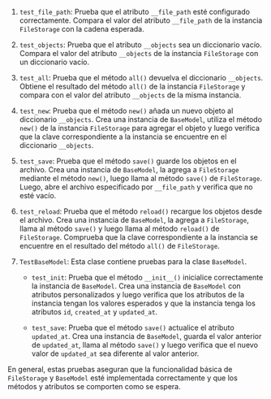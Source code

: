 
1. `test_file_path`: Prueba que el atributo `__file_path` esté configurado correctamente. Compara el valor del atributo `__file_path` de la instancia `FileStorage` con la cadena esperada.

2. `test_objects`: Prueba que el atributo `__objects` sea un diccionario vacío. Compara el valor del atributo `__objects` de la instancia `FileStorage` con un diccionario vacío.

3. `test_all`: Prueba que el método `all()` devuelva el diccionario `__objects`. Obtiene el resultado del método `all()` de la instancia `FileStorage` y compara con el valor del atributo `__objects` de la misma instancia.

4. `test_new`: Prueba que el método `new()` añada un nuevo objeto al diccionario `__objects`. Crea una instancia de `BaseModel`, utiliza el método `new()` de la instancia `FileStorage` para agregar el objeto y luego verifica que la clave correspondiente a la instancia se encuentre en el diccionario `__objects`.

5. `test_save`: Prueba que el método `save()` guarde los objetos en el archivo. Crea una instancia de `BaseModel`, la agrega a `FileStorage` mediante el método `new()`, luego llama al método `save()` de `FileStorage`. Luego, abre el archivo especificado por `__file_path` y verifica que no esté vacío.

6. `test_reload`: Prueba que el método `reload()` recargue los objetos desde el archivo. Crea una instancia de `BaseModel`, la agrega a `FileStorage`, llama al método `save()` y luego llama al método `reload()` de `FileStorage`. Comprueba que la clave correspondiente a la instancia se encuentre en el resultado del método `all()` de `FileStorage`.

7. `TestBaseModel`: Esta clase contiene pruebas para la clase `BaseModel`.
    
    - `test_init`: Prueba que el método `__init__()` inicialice correctamente la instancia de `BaseModel`. Crea una instancia de `BaseModel` con atributos personalizados y luego verifica que los atributos de la instancia tengan los valores esperados y que la instancia tenga los atributos `id`, `created_at` y `updated_at`.
    
    - `test_save`: Prueba que el método `save()` actualice el atributo `updated_at`. Crea una instancia de `BaseModel`, guarda el valor anterior de `updated_at`, llama al método `save()` y luego verifica que el nuevo valor de `updated_at` sea diferente al valor anterior.

En general, estas pruebas aseguran que la funcionalidad básica de `FileStorage` y `BaseModel` esté implementada correctamente y que los métodos y atributos se comporten como se espera.

